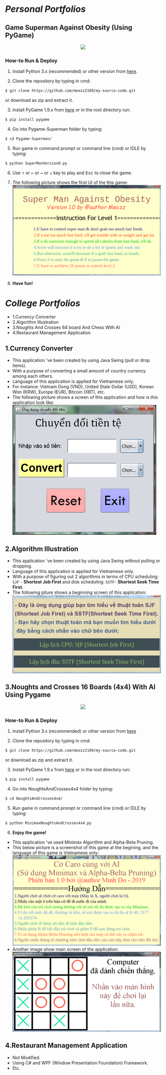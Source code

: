 # *Personal Portfolios*
## Game Superman Against Obesity (Using PyGame)
<p align="center">
  <img height="300" src="https://www.filesilo.co.uk/wp-content/uploads/2014/10/pygame.jpg" >
</p>

### How-to Run & Deploy

1. Install Python 3.x (recommended) or other version from [here](https://www.python.org/downloads/).

2. Clone the repository by typing in cmd:

```bash
$ git clone https://github.com/meozz2109/my-source-code.git
```

or download as zip and extract it.

3. Install PyGame 1.9.x from [here](http://www.pygame.org/download.shtml) or in the root directory run:

```bash
$ pip install pygame
```

4. Go into Pygame-Superman folder by typing:

```bash
$ cd Pygame-Superman/
```

5. Run game in command prompt or command line (cmd) or IDLE by typing:

```bash
$ python SuperManVersion0.py
```

6. Use <kbd>&uarr;</kbd> or <kbd>&larr;</kbd> or <kbd>&rarr;</kbd> or <kbd>&darr;</kbd> key to play and <kbd>Esc</kbd> to close the game.

7. The following picture shows the first UI of the this game:
[![Screen Shot](Images/SuperManAgainstObesityGameScreenShot.png)](https://github.com/meozz2109/my-source-code/)

8. ****Have fun!****


# *College Portfolios*
* 1.Currency Converter
* 2.Algorithm Illustration
* 3.Noughts And Crosses 64 board And Chess With AI
* 4.Restaurant Management Application
## 1.Currency Converter
* This application 've been created by using Java Swing (pull or drop items).
* With a purpose of converting a small amount of country currency among each others.
* Language of this application is applied for Vietnamese only.
* For instance: Vietnam Dong (VND), United State Dollar (USD), Korean Won (KRW), Europe (EUR), Bitcoin (XBT), etc.
* The following picture shows a screen of this application and how is this application look like:
[![Screen Shot](Images/CurrencyConverterScreenShot.png)](https://github.com/meozz2109/my-source-code/) 
## 2.Algorithm Illustration
* This application 've been created by using Java Swing without pulling or dropping.
* Language of this application is applied for Vietnamese only.
* With a purpose of figuring out 2 algorithms in terms of CPU scheduling: ``SJF`` - **Shortest Job First** and disk scheduling: ``SSTF``- **Shortest Seek Time First**.
* The following piture shows a beginning screen of this application:
[![Screen Shot](Images/AlgorithmClarificationScreenShot.png)](https://github.com/meozz2109/my-source-code/)
## 3.Noughts and Crosses 16 Boards (4x4) With AI Using Pygame
<p align="center">
  <img height="300" src="https://www.filesilo.co.uk/wp-content/uploads/2014/10/pygame.jpg" >
</p>

### How-to Run & Deploy

1. Install Python 3.x (recommended) or other version from [here](https://www.python.org/downloads/)

2. Clone the repository by typing in cmd:

```bash
$ git clone https://github.com/meozz2109/my-source-code.git
```

or download as zip and extract it.

3. Install PyGame 1.9.x from [here](http://www.pygame.org/download.shtml) or in the root directory run:

```bash
$ pip install pygame
```

4. Go into NoughtsAndCrosses4x4 folder by typing:

```bash
$ cd NoughtsAndCrosses4x4/
```

5. Run game in command prompt or command line (cmd) or IDLE by typing:

```bash
$ python MinimaxNoughtsAndCrosses4x4.py
```

6. ****Enjoy the game!****


* This application 've used Minimax Algorithm and Alpha-Beta Pruning.
* This below picture is a screenshot of this game at the begining, and the language of this game is Vietnamese only:
[![Screen Shot](Images/NoughtsAndCrosses4x4ScreenShot.png)](https://github.com/meozz2109/my-source-code/)
* Another image show main screen of the application: 
[![Screen Shot](Images/NoughtsAndCrosses4x4InGameScreenShot.png)](https://github.com/meozz2109/my-source-code/)

## 4.Restaurant Management Application
* Not Modified.
* Using C# and WPF (Window Presentation Foundation) Framework.
* Etc.
